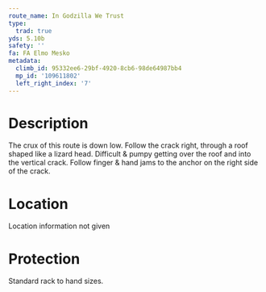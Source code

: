 ```yaml
---
route_name: In Godzilla We Trust
type:
  trad: true
yds: 5.10b
safety: ''
fa: FA Elmo Mesko
metadata:
  climb_id: 95332ee6-29bf-4920-8cb6-98de64987bb4
  mp_id: '109611802'
  left_right_index: '7'
---
```

# Description
The crux of this route is down low. Follow the crack right, through a roof shaped like a lizard head. Difficult & pumpy getting over the roof and into the vertical crack. Follow finger & hand jams to the anchor on the right side of the crack.

# Location
Location information not given

# Protection
Standard rack to hand sizes.
